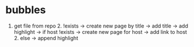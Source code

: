 # bubbles

1. get file from repo
    2. !exists
        -> create new page by title
        -> add title
        -> add highlight
        -> if host !exists
            -> create new page for host
        -> add link to host
    2. else
        -> append highlight